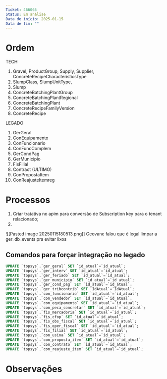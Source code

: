 ```yaml
---
Ticket: 466065
Status: Em análise
Data de início: 2025-01-15
Data de fim: ""
---
```


# Ordem
TECH
1. Gravel, ProductGroup, Supply, Supplier, ConcreteRecipeCharacteristicsType
2. SlumpClass, SlumpUnitType,
3. Slump
4. ConcreteBatchingPlantGroup
5. ConcreteBatchingPlantRegional
6. ConcreteBatchingPlant
7. ConcreteRecipeFamilyVersion
8. ConcreteRecipe

LEGADO
1. GerGeral
2. ConEquipamento
3. ConFuncionario
4. ConFuncComplem
5. GerCondPag
6. GerMunicipio
9. FisFilial
9. Contract (ULTIMO)
10. ConPropostaItem
11. ConReajusteItemreg

# Processos

1. Criar tratativa no apim para conversão de Subscription key para o tenant relacionado;
2. 

![[Pasted image 20250115180513.png]]
Geovane falou que é legal limpar a ger_db_events pra evitar lixos

## Comandos para forçar integração no legado

```sql
UPDATE `topsys`.`ger_geral` SET `id_atual`=`id_atual`;  
UPDATE `topsys`.`ger_interv` SET `id_atual`=`id_atual`;  
UPDATE `topsys`.`ger_feriado` SET `id_atual`=`id_atual`;  
UPDATE `topsys`.`ger_municipio` SET `id_atual`=`id_atual`;  
UPDATE `topsys`.`ger_cond_pag` SET `id_atual`=`id_atual`;  
UPDATE `topsys`.`ger_tribcontrib` SET `IdAtual`=`IdAtual`;  
UPDATE `topsys`.`con_funcionario` SET `id_atual`=`id_atual`;  
UPDATE `topsys`.`con_vendedor` SET `id_atual`=`id_atual`;  
UPDATE `topsys`.`con_equipamento` SET `id_atual`=`id_atual`;  
UPDATE `topsys`.`con_peca_concretar` SET `id_atual`=`id_atual`;  
UPDATE `topsys`.`fis_mercadoria` SET `id_atual`=`id_atual`;  
UPDATE `topsys`.`fis_cfop` SET `id_atual`=`id_atual`;  
UPDATE `topsys`.`fis_obs_fiscal` SET `id_atual`=`id_atual`;  
UPDATE `topsys`.`fis_oper_fiscal` SET `id_atual`=`id_atual`;  
UPDATE `topsys`.`fis_filial` SET `id_atual`=`id_atual`;  
UPDATE `topsys`.`con_usina` SET `id_atual`=`id_atual`;  
UPDATE `topsys`.`con_proposta_item` SET `id_atual`=`id_atual`;  
UPDATE `topsys`.`con_contrato` SET `id_atual`=`id_atual`;  
UPDATE `topsys`.`con_reajuste_item` SET `id_atual`=`id_atual`;
```



# Observações

